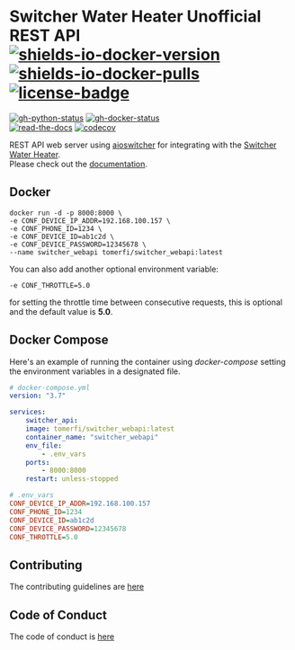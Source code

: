 <!-- markdownlint-disable line-length -->
# Switcher Water Heater Unofficial REST API</br>[![shields-io-docker-version]][10] [![shields-io-docker-pulls]][10] [![license-badge]][3]
<!-- markdownlint-enable line-length -->

[![gh-python-status]][2] [![gh-docker-status]][5]</br>
[![read-the-docs]][4] [![codecov]][0]

REST API web server using [aioswitcher](https://pypi.org/project/aioswitcher/)
for integrating with the [Switcher Water Heater](https://www.switcher.co.il/).</br>
Please check out the [documentation][4].

## Docker

```shell
docker run -d -p 8000:8000 \
-e CONF_DEVICE_IP_ADDR=192.168.100.157 \
-e CONF_PHONE_ID=1234 \
-e CONF_DEVICE_ID=ab1c2d \
-e CONF_DEVICE_PASSWORD=12345678 \
--name switcher_webapi tomerfi/switcher_webapi:latest
```

You can also add another optional environment variable:

```shell
-e CONF_THROTTLE=5.0
```

for setting the throttle time between consecutive requests,
this is optional and the default value is **5.0**.

## Docker Compose

Here's an example of running the container using *docker-compose* setting the
environment variables in a designated file.

```yaml
# docker-compose.yml
version: "3.7"

services:
    switcher_api:
    image: tomerfi/switcher_webapi:latest
    container_name: "switcher_webapi"
    env_file:
        - .env_vars
    ports:
        - 8000:8000
    restart: unless-stopped
```

```ini
# .env_vars
CONF_DEVICE_IP_ADDR=192.168.100.157
CONF_PHONE_ID=1234
CONF_DEVICE_ID=ab1c2d
CONF_DEVICE_PASSWORD=12345678
CONF_THROTTLE=5.0
```

## Contributing

The contributing guidelines are [here](.github/CONTRIBUTING.md)

## Code of Conduct

The code of conduct is [here](.github/CODE_OF_CONDUCT.md)

<!-- Real Links -->
[0]: https://codecov.io/gh/TomerFi/switcher_webapi
[2]: https://github.com/TomerFi/switcher_webapi/actions?query=workflow%PythonTest
[3]: https://github.com/TomerFi/switcher_webapi
[4]: https://switcher-webapi.tomfi.info
[5]: https://github.com/TomerFi/switcher_webapi/actions?query=workflow%DockerTest
[10]: https://hub.docker.com/r/tomerfi/switcher_webapi
<!-- Badges Links -->
[codecov]: https://codecov.io/gh/TomerFi/switcher_webapi/graph/badge.svg
[gh-docker-status]: https://github.com/TomerFi/switcher_webapi/workflows/DockerTest/badge.svg
[gh-python-status]: https://github.com/TomerFi/switcher_webapi/workflows/PythonTest/badge.svg
[license-badge]: https://img.shields.io/github/license/tomerfi/switcher_webapi
[read-the-docs]: https://readthedocs.org/projects/switcher-webapi/badge/?version=latest
[shields-io-docker-pulls]: https://img.shields.io/docker/pulls/tomerfi/switcher_webapi.svg?logo=docker&label=pulls
[shields-io-docker-version]: https://img.shields.io/docker/v/tomerfi/switcher_webapi?color=%230A6799&logo=docker
